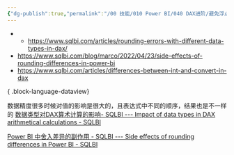 ```yaml
---
{"dg-publish":true,"permalink":"/00 技能/010 Power BI/040 DAX进阶/避免浮点型造成的数据误差/","tags":["数据类型","sqlbi"]}
---
```



- - https://www.sqlbi.com/articles/rounding-errors-with-different-data-types-in-dax/
- https://www.sqlbi.com/blog/marco/2022/04/23/side-effects-of-rounding-differences-in-power-bi
- https://www.sqlbi.com/articles/differences-between-int-and-convert-in-dax


{ .block-language-dataview}

数据精度很多时候对值的影响是很大的，且表达式中不同的顺序，结果也是不一样的
[数据类型对DAX算术计算的影响- SQLBI --- Impact of data types in DAX arithmetical calculations - SQLBI](https://www.sqlbi.com/articles/impact-of-data-types-in-dax-arithmetical-calculations/)

[Power BI 中舍入差异的副作用 - SQLBI --- Side effects of rounding differences in Power BI - SQLBI](https://www.sqlbi.com/blog/marco/2022/04/23/side-effects-of-rounding-differences-in-power-bi/)